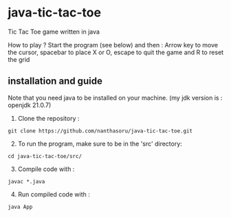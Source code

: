 # java-tic-tac-toe
Tic Tac Toe game written in java

How to play ?
Start the program (see below) and then :
Arrow key to move the cursor, spacebar to place X or O, escape to quit the game and R to reset the grid

## installation and guide

Note that you need java to be installed on your machine. (my jdk version is : openjdk 21.0.7)

1. Clone the repository : 
```
git clone https://github.com/nanthasoru/java-tic-tac-toe.git
```

2. To run the program, make sure to be in the 'src' directory:
```
cd java-tic-tac-toe/src/
```

3. Compile code with :
```
javac *.java
```

4. Run compiled code with :
```
java App
```
